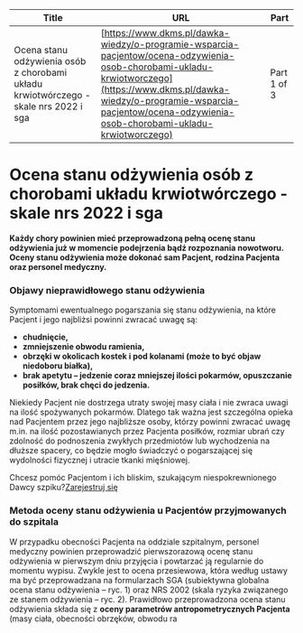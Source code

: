| **Title**       | **URL**           | **Part**              |
|-----------------|-------------------|-----------------------|
| Ocena stanu odżywienia osób z chorobami układu krwiotwórczego - skale nrs 2022 i sga         | [https://www.dkms.pl/dawka-wiedzy/o-programie-wsparcia-pacjentow/ocena-odzywienia-osob-chorobami-ukladu-krwiotworczego](https://www.dkms.pl/dawka-wiedzy/o-programie-wsparcia-pacjentow/ocena-odzywienia-osob-chorobami-ukladu-krwiotworczego)    | Part 1 of 3          |

# Ocena stanu odżywienia osób z chorobami układu krwiotwórczego - skale nrs 2022 i sga

**Każdy chory powinien mieć przeprowadzoną pełną ocenę stanu odżywienia już w momencie podejrzenia bądź rozpoznania nowotworu. Oceny stanu odżywienia może dokonać sam Pacjent, rodzina Pacjenta oraz personel medyczny.**


### Objawy nieprawidłowego stanu odżywienia


Symptomami ewentualnego pogarszania się stanu odżywienia, na które Pacjent i jego najbliżsi powinni zwracać uwagę są:


* **chudnięcie,**
* **zmniejszenie obwodu ramienia,**
* **obrzęki w okolicach kostek i pod kolanami (może to być objaw niedoboru białka),**
* **brak apetytu – jedzenie coraz mniejszej ilości pokarmów, opuszczanie posiłków, brak chęci do jedzenia.**


Niekiedy Pacjent nie dostrzega utraty swojej masy ciała i nie zwraca uwagi na ilość spożywanych pokarmów. Dlatego tak ważna jest szczególna opieka nad Pacjentem przez jego najbliższe osoby, którzy powinni zwracać uwagę m.in. na ilość pozostawianych przez Pacjenta posiłków, rozmiar ubrań czy zdolność do podnoszenia zwykłych przedmiotów lub wychodzenia na dłuższe spacery, co będzie mogło świadczyć o pogarszającej się wydolności fizycznej i utracie tkanki mięśniowej.


Chcesz pomóc Pacjentom i ich bliskim, szukającym niespokrewnionego Dawcy szpiku?[Zarejestruj się](/zarejestruj-sie-teraz "Zarejestruj sie teraz")
### Metoda oceny stanu odżywienia u Pacjentów przyjmowanych do szpitala


W przypadku obecności Pacjenta na oddziale szpitalnym, personel medyczny powinien przeprowadzić pierwszorazową ocenę stanu odżywienia w pierwszym dniu przyjęcia i powtarzać ją regularnie do momentu wypisu. Zwykle jest to ocena przesiewowa, która według ustawy ma być przeprowadzana na formularzach SGA (subiektywna globalna ocena stanu odżywienia – ryc. 1\) oraz NRS 2002 (skala ryzyka związanego ze stanem odżywienia – ryc. 2\). Prawidłowo przeprowadzona ocena stanu odżywienia składa się z **oceny parametrów antropometrycznych Pacjenta** (masy ciała, obecności obrzęków, obwodu ra